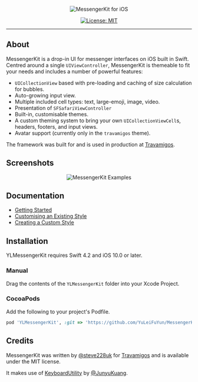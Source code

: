 <p align="center">
    <img src="readme-resources/Banner.png" style="max-height: 61px;" alt="MessengerKit for iOS">
</p>

<p align="center">
    <a href="https://opensource.org/licenses/MIT">
        <img src="https://img.shields.io/badge/License-MIT-yellow.svg" alt="License: MIT">
    </a>
</p>

---

## About

MessengerKit is a drop-in UI for messenger interfaces on iOS built in Swift. Centred around a single `UIViewController`, MessengerKit is themeable to fit your needs and includes a number of powerful features:

- `UICollectionView` based with pre-loading and caching of size calculation for bubbles.
- Auto-growing input view.
- Multiple included cell types: text, large-emoji, image, video.
- Presentation of `SFSafariViewController`
- Built-in, customisable themes.
- A custom theming system to bring your own `UICollectionViewCell`s, headers, footers, and input views.
- Avatar support (currently only in the `travamigos` theme).

The framework was built for and is used in production at [Travamigos](https://travamigos.com).

## Screenshots

<p align="center">
    <img src="readme-resources/screenshots/examples.png" alt="MessengerKit Examples">
</p>

## Documentation

- [Getting Started](https://github.com/steve228uk/MessengerKit/wiki/Getting-Started)
- [Customising an Existing Style](https://github.com/steve228uk/MessengerKit/wiki/Customising-an-Existing-Style)
- [Creating a Custom Style](https://github.com/steve228uk/MessengerKit/wiki/Creating-a-Custom-Style)

## Installation

YLMessengerKit requires Swift 4.2 and iOS 10.0 or later.

### Manual

Drag the contents of the `YLMessengerKit` folder into your Xcode Project.

### CocoaPods

Add the following to your project's Podfile.

```ruby
pod 'YLMessengerKit', :git => 'https://github.com/YuLeiFuYun/MessengerKit'
```

## Credits

MessengerKit was written by [@steve228uk](https://twitter.com/steve228uk) for [Travamigos](https://travamigos.com) and is available under the MIT license.

It makes use of [KeyboardUtility](https://github.com/JunyuKuang/KeyboardUtility) by [@JunyuKuang](https://github.com/JunyuKuang).
